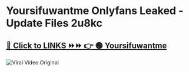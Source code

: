 
 # Yoursifuwantme Onlyfans Leaked - Update Files 2u8kc

## <h2><a href="https://clipsfans.com/Yoursifuwantme&ref=git">🔗 Click to LINKS ⏩⏩ 👉 🟢 Yoursifuwantme </a></h2>

<a href="https://clipsfans.com/Yoursifuwantme&ref=git" rel="nofollow" data-target="animated-image.originalLink"><img src="https://i.ibb.co.com/xMMVF88/686577567.gif" alt="Viral Video Original" style="max-width: 100%; display: inline-block;" data-target="animated-image.originalImage"></a>

